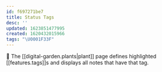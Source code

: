```yaml
---
id: f697271be7
title: Status Tags
desc: ''
updated: 1623851477995
created: 1620432015966
tags: "\U0001F33F"
---
```

🔖 The [[digital-garden.plants|plant]] page defines highlighted [[features.tags]]s and displays all notes that have that tag.

